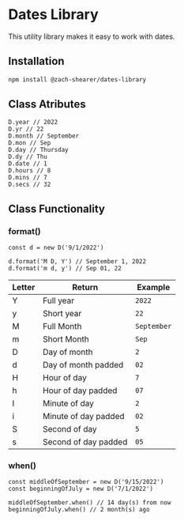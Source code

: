 # Dates Library

This utility library makes it easy to work with dates.

<!-- > -->

## Installation

```bash
npm install @zach-shearer/dates-library
```

<!-- > -->

## Class Atributes

```JS
D.year // 2022
D.yr // 22
D.month // September
D.mon // Sep
D.day // Thursday
D.dy // Thu
D.date // 1
D.hours // 8
D.mins // 7
D.secs // 32
```

## Class Functionality


### format()
```JS
const d = new D('9/1/2022')

d.format('M D, Y') // September 1, 2022
d.format('m d, y') // Sep 01, 22
```

| Letter | Return               | Example     |
| ------ | -------------------- | ----------- |
| Y      | Full year            | `2022`      |
| y      | Short year           | `22`        |
| M      | Full Month           | `September` |
| m      | Short Month          | `Sep`       |
| D      | Day of month         | `2`         |
| d      | Day of month padded  | `02`        |
| H      | Hour of day          | `7`         |
| h      | Hour of day padded   | `07`        |
| I      | Minute of day        | `2`         |
| i      | Minute of day padded | `02`        |
| S      | Second of day        | `5`         |
| s      | Second of day padded | `05`        |

### when()
```JS
const middleOfSeptember = new D('9/15/2022')
const beginningOfJuly = new D('7/1/2022')

middleOfSeptember.when() // 14 day(s) from now
beginningOfJuly.when() // 2 month(s) ago
```


